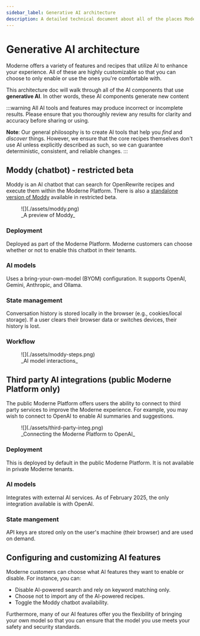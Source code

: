 ```yaml
---
sidebar_label: Generative AI architecture
description: A detailed technical document about all of the places Moderne uses generative AI.
---
```


# Generative AI architecture

Moderne offers a variety of features and recipes that utilize AI to enhance your experience. All of these are highly customizable so that you can choose to only enable or use the ones you're comfortable with.

This architecture doc will walk through all of the AI components that use **generative AI**. In other words, these AI components generate new content 

:::warning
All AI tools and features may produce incorrect or incomplete results. Please ensure that you thoroughly review any results for clarity and accuracy before sharing or using.

**Note**: Our general philosophy is to create AI tools that help you _find_ and _discover_ things. However, we ensure that the core recipes themselves don't use AI unless explicitly described as such, so we can guarantee deterministic, consistent, and reliable changes.
:::

## Moddy (chatbot) - restricted beta

Moddy is an AI chatbot that can search for OpenRewrite recipes and execute them within the Moderne Platform. There is also a [standalone version of Moddy](../../../user-documentation/moderne-cli/getting-started/moddy-desktop.md) available in restricted beta.

<figure>
  ![](./assets/moddy.png)
  <figcaption>_A preview of Moddy_</figcaption>
</figure>

### Deployment

Deployed as part of the Moderne Platform. Moderne customers can choose whether or not to enable this chatbot in their tenants.

### AI models

Uses a bring-your-own-model (BYOM) configuration. It supports OpenAI, Gemini, Anthropic, and Ollama.

### State management

Conversation history is stored locally in the browser (e.g., cookies/local storage). If a user clears their browser data or switches devices, their history is lost.

### Workflow

<figure>
  ![](./assets/moddy-steps.png)
  <figcaption>_AI model interactions_</figcaption>
</figure>

## Third party AI integrations (public Moderne Platform only)

The public Moderne Platform offers users the ability to connect to third party services to improve the Moderne experience. For example, you may wish to connect to OpenAI to enable AI summaries and suggestions.

<figure>
  ![](./assets/third-party-integ.png)
  <figcaption>_Connecting the Moderne Platform to OpenAI_</figcaption>
</figure>

### Deployment

This is deployed by default in the public Moderne Platform. It is not available in private Moderne tenants.

### AI models

Integrates with external AI services. As of February 2025, the only integration available is with OpenAI.

### State mangement

API keys are stored only on the user's machine (their browser) and are used on demand.

## Configuring and customizing AI features

Moderne customers can choose what AI features they want to enable or disable. For instance, you can:

* Disable AI-powered search and rely on keyword matching only.
* Choose not to import any of the AI-powered recipes.
* Toggle the Moddy chatbot availability.

Furthermore, many of our AI features offer you the flexibility of bringing your own model so that you can ensure that the model you use meets your safety and security standards.
